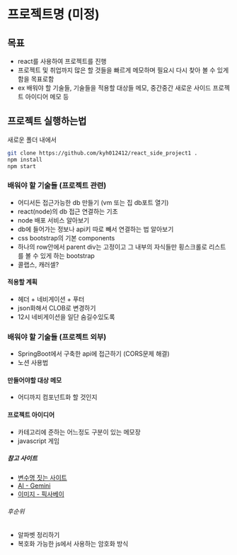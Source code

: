 # 프로젝트명 (미정)

## 목표

- react를 사용하여 프로젝트를 진행
- 프로젝트 및 취업까지 많은 할 것들을 빠르게 메모하며 필요시 다시 찾아 볼 수 있게 함을 목표로함
- ex 배워야 할 기술들, 기술들을 적용할 대상들 메모, 중간중간 새로운 사이드 프로젝트 아이디어 메모 등

## 프로젝트 실행하는법

새로운 폴더 내에서

```sh
git clone https://github.com/kyh012412/react_side_project1 .
npm install
npm start
```

### 배워야 할 기술들 (프로젝트 관련)

- 어디서든 접근가능한 db 만들기 (vm 또는 집 db포트 열기)
- react(node)의 db 접근 연결하는 기초
- node 배포 서비스 알아보기
- db에 들어가는 정보나 api키 따로 빼서 연결하는 법 알아보기
- css bootstrap의 기본 components
- 하나의 row안에서 parent div는 고정이고 그 내부의 자식들만 횡스크롤로 리스트를 볼 수 있게 하는 bootstrap
- 콜랩스, 캐러셀?

#### 적용할 계획

- 헤더 + 네비게이션 + 푸터
- json화해서 CLOB로 변경하기
- 12시 네비게이션을 일단 숨길수있도록

### 배워야 할 기술들 (프로젝트 외부)

- SpringBoot에서 구축한 api에 접근하기 (CORS문제 해결)
- 노션 사용법

#### 만들어야할 대상 메모

- 어디까지 컴포넌트화 할 것인지

#### 프로젝트 아이디어

- 카테고리에 준하는 어느정도 구분이 있는 메모장
- javascript 게임

##### 참고 사이트

- [변수명 짓는 사이트](https://www.curioustore.com/)
- [AI - Gemini](https://gemini.google.com/app)
- [이미지 - 픽사베이](https://pixabay.com/ko/)

###### 후순위

- 알파벳 정리하기
- 복호화 가능한 js에서 사용하는 암호화 방식
